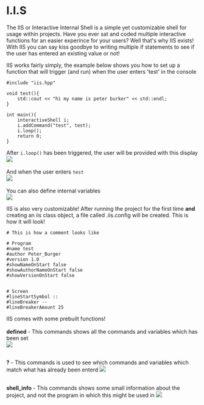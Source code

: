 # I.I.S

The IIS or Interactive Internal Shell is a simple yet customizable shell for usage within projects. 
Have you ever sat and coded multiple interactive functions for an easier experince for your users? Well that's why IIS exists!
With IIS you can say kiss goodbye to writing multiple if statements to see if the user has entered an existing value or not!

IIS works fairly simply, the example below shows you how to set up a function that will trigger (and run) when the user enters 'test' in the console

```
#include "iis.hpp"

void test(){
	std::cout << "hi my name is peter burker" << std::endl;
}

int main(){
	interactiveShell i;
	i.addCommand("test", test);
	i.loop();
	return 0;
}
```
After `i.loop()` has been triggered, the user will be provided with this display<br/>
![](https://github.com/s9rA16Bf4/InteractiveInternalShell/blob/master/pictures/pic1.png)<br/>
<br/>
And when the user enters ``test``<br/>
![](https://github.com/s9rA16Bf4/InteractiveInternalShell/blob/master/pictures/pic2.png)<br/>
<br/>
You can also define internal variables<br/>
![](https://github.com/s9rA16Bf4/InteractiveInternalShell/blob/master/pictures/pic3.png)<br/>

IIS is also very customizable! After running the project for the first time <b>and</b> creating an iis class object, a file called .iis.config will be created. This is how it will look!
```
# This is how a comment looks like

# Program
#name test
#author Peter_Burger
#version 1.0
#showNameOnStart false
#showAuthorNameOnStart false
#showVersionOnStart false


# Screen
#lineStartSymbol ::
#lineBreaker --
#lineBreakerAmount 25
```
IIS comes with some prebuilt functions!<br/>
<br/>
<b>defined</b> - This commands shows all the commands and variables which has been set<br/>
![](https://github.com/s9rA16Bf4/InteractiveInternalShell/blob/master/pictures/pic4.png)<br/>
<br/>

<b>?</b> - This commands is used to see which commands and variables which match what has already been enterd
![](https://github.com/s9rA16Bf4/InteractiveInternalShell/blob/master/pictures/pic5.png)<br/>
<br/>

<b>shell_info</b> - This commands shows some small information about the project, and not the program in which this might be used in 
![](https://github.com/s9rA16Bf4/InteractiveInternalShell/blob/master/pictures/pic6.png)<br/>
<br/>
